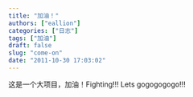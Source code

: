 ```yaml
---
title: "加油！"
authors: ["eallion"]
categories: ["日志"]
tags: ["加油"]
draft: false
slug: "come-on"
date: "2011-10-30 17:03:02"
---
```


这是一个大项目，加油！Fighting!!! Lets gogogogogo!!!
